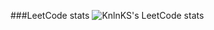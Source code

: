 ###LeetCode stats
![KnlnKS's LeetCode stats](https://leetcode-stats-six.vercel.app/?username=tatore02&theme=dark)
